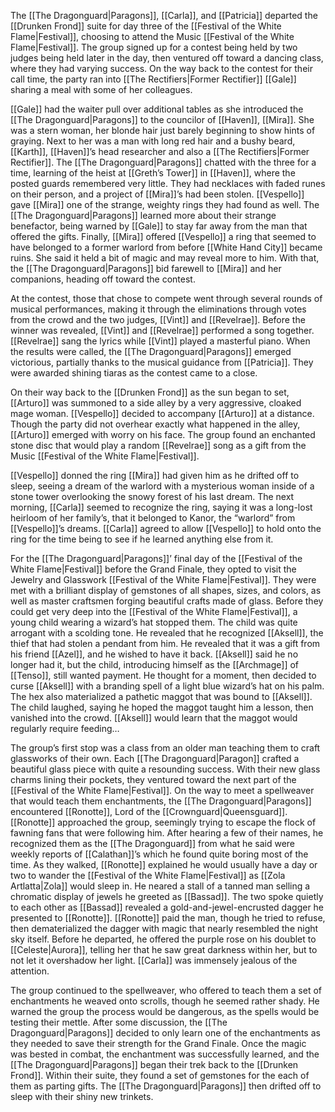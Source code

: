 The [[The Dragonguard|Paragons]], [[Carla]], and [[Patricia]] departed the [[Drunken Frond]] suite for day three of the [[Festival of the White Flame|Festival]], choosing to attend the Music [[Festival of the White Flame|Festival]]. The group signed up for a contest being held by two judges being held later in the day, then ventured off toward a dancing class, where they had varying success. On the way back to the contest for their call time, the party ran into [[The Rectifiers|Former Rectifier]] [[Gale]] sharing a meal with some of her colleagues. 

[[Gale]] had the waiter pull over additional tables as she introduced the [[The Dragonguard|Paragons]] to the councilor of [[Haven]], [[Mira]]. She was a stern woman, her blonde hair just barely beginning to show hints of graying. Next to her was a man with long red hair and a bushy beard, [[Karth]], [[Haven]]’s head researcher and also a [[The Rectifiers|Former Rectifier]]. The [[The Dragonguard|Paragons]] chatted with the three for a time, learning of the heist at [[Greth’s Tower]] in [[Haven]], where the posted guards remembered very little. They had necklaces with faded runes on their person, and a project of [[Mira]]’s had been stolen. [[Vespello]] gave [[Mira]] one of the strange, weighty rings they had found as well. The [[The Dragonguard|Paragons]] learned more about their strange benefactor, being warned by [[Gale]] to stay far away from the man that offered the gifts. Finally, [[Mira]] offered [[Vespello]] a ring that seemed to have belonged to a former warlord from before [[White Hand City]] became ruins. She said it held a bit of magic and may reveal more to him. With that, the [[The Dragonguard|Paragons]] bid farewell to [[Mira]] and her companions, heading off toward the contest. 

At the contest, those that chose to compete went through several rounds of musical performances, making it through the eliminations through votes from the crowd and the two judges, [[Vint]] and [[Revelrae]]. Before the winner was revealed, [[Vint]] and [[Revelrae]] performed a song together. [[Revelrae]] sang the lyrics while [[Vint]] played a masterful piano. When the results were called, the [[The Dragonguard|Paragons]] emerged victorious, partially thanks to the musical guidance from [[Patricia]]. They were awarded shining tiaras as the contest came to a close. 

On their way back to the [[Drunken Frond]] as the sun began to set, [[Arturo]] was summoned to a side alley by a very aggressive, cloaked mage woman. [[Vespello]] decided to accompany [[Arturo]] at a distance. Though the party did not overhear exactly what happened in the alley, [[Arturo]] emerged with worry on his face. The group found an enchanted stone disc that would play a random [[Revelrae]] song as a gift from the Music [[Festival of the White Flame|Festival]].

[[Vespello]] donned the ring [[Mira]] had given him as he drifted off to sleep, seeing a dream of the warlord with a mysterious woman inside of a stone tower overlooking the snowy forest of his last dream. The next morning, [[Carla]] seemed to recognize the ring, saying it was a long-lost heirloom of her family’s, that it belonged to Kanor, the “warlord” from [[Vespello]]’s dreams. [[Carla]] agreed to allow [[Vespello]] to hold onto the ring for the time being to see if he learned anything else from it. 

For the [[The Dragonguard|Paragons]]’ final day of the [[Festival of the White Flame|Festival]] before the Grand Finale, they opted to visit the Jewelry and Glasswork [[Festival of the White Flame|Festival]]. They were met with a brilliant display of gemstones of all shapes, sizes, and colors, as well as master craftsmen forging beautiful crafts made of glass. Before they could get very deep into the [[Festival of the White Flame|Festival]], a young child wearing a wizard’s hat stopped them. The child was quite arrogant with a scolding tone. He revealed that he recognized [[Aksell]], the thief that had stolen a pendant from him. He revealed that it was a gift from his friend [[Azel]], and he wished to have it back. [[Aksell]] said he no longer had it, but the child, introducing himself as the [[Archmage]] of [[Tenso]], still wanted payment. He thought for a moment, then decided to curse [[Aksell]] with a branding spell of a light blue wizard’s hat on his palm. The hex also materialized a pathetic maggot that was bound to [[Aksell]]. The child laughed, saying he hoped the maggot taught him a lesson, then vanished into the crowd. [[Aksell]] would learn that the maggot would regularly require feeding…

The group’s first stop was a class from an older man teaching them to craft glassworks of their own. Each [[The Dragonguard|Paragon]] crafted a beautiful glass piece with quite a resounding success. With their new glass charms lining their pockets, they ventured toward the next part of the [[Festival of the White Flame|Festival]]. On the way to meet a spellweaver that would teach them enchantments, the [[The Dragonguard|Paragons]] encountered [[Ronotte]], Lord of the [[Crownguard|Queensguard]]. [[Ronotte]] approached the group, seemingly trying to escape the flock of fawning fans that were following him. After hearing a few of their names, he recognized them as the [[The Dragonguard]] from what he said were weekly reports of [[Calathan]]’s which he found quite boring most of the time. As they walked, [[Ronotte]] explained he would usually have a day or two to wander the [[Festival of the White Flame|Festival]] as [[Zola Artlatta|Zola]] would sleep in. He neared a stall of a tanned man selling a chromatic display of jewels he greeted as [[Bassad]]. The two spoke quietly to each other as [[Bassad]] revealed a gold-and-jewel-encrusted dagger he presented to [[Ronotte]]. [[Ronotte]] paid the man, though he tried to refuse, then dematerialized the dagger with magic that nearly resembled the night sky itself. Before he departed, he offered the purple rose on his doublet to [[Celeste|Aurora]], telling her that he saw great darkness within her, but to not let it overshadow her light. [[Carla]] was immensely jealous of the attention.

The group continued to the spellweaver, who offered to teach them a set of enchantments he weaved onto scrolls, though he seemed rather shady. He warned the group the process would be dangerous, as the spells would be testing their mettle. After some discussion, the [[The Dragonguard|Paragons]] decided to only learn one of the enchantments as they needed to save their strength for the Grand Finale. Once the magic was bested in combat, the enchantment was successfully learned, and the [[The Dragonguard|Paragons]] began their trek back to the [[Drunken Frond]]. Within their suite, they found a set of gemstones for the each of them as parting gifts. The [[The Dragonguard|Paragons]] then drifted off to sleep with their shiny new trinkets. 